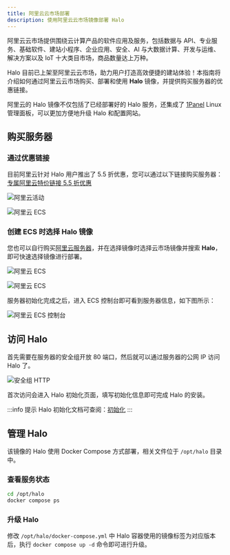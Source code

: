 ```yaml
---
title: 阿里云云市场部署
description: 使用阿里云云市场镜像部署 Halo
---
```


阿里云云市场提供围绕云计算产品的软件应用及服务，包括数据与 API、专业服务、基础软件、建站小程序、企业应用、安全、AI 与大数据计算、开发与运维、解决方案以及 IoT 十大类目市场，商品数量达上万种。

Halo 目前已上架至阿里云云市场，助力用户打造高效便捷的建站体验！本指南将介绍如何通过阿里云云市场购买、部署和使用 **Halo** 镜像，并提供购买服务器的优惠链接。

阿里云的 Halo 镜像不仅包括了已经部署好的 Halo 服务，还集成了 [1Panel](https://1panel.cn/) Linux 管理面板，可以更加方便地升级 Halo 和配置网站。

## 购买服务器

### 通过优惠链接

目前阿里云针对 Halo 用户推出了 5.5 折优惠，您可以通过以下链接购买服务器：[专属阿里云特价链接 5.5 折优惠](https://market.aliyun.com/common/dashi/halo?userCode=kmemb8jp)

![阿里云活动](/img/install/alibaba-cloud-market/buy-1.png)

![阿里云 ECS](/img/install/alibaba-cloud-market/buy-2.png)

### 创建 ECS 时选择 Halo 镜像

您也可以自行购买[阿里云服务器](https://ecs-buy.aliyun.com/ecs?userCode=kmemb8jp)，并在选择镜像时选择云市场镜像并搜索 **Halo**，即可快速选择镜像进行部署。

![阿里云 ECS](/img/install/alibaba-cloud-market/buy-3.jpeg)

![阿里云 ECS](/img/install/alibaba-cloud-market/buy-4.jpeg)

服务器初始化完成之后，进入 ECS 控制台即可看到服务器信息，如下图所示：

![阿里云 ECS 控制台](/img/install/alibaba-cloud-market/instance.png)

## 访问 Halo

首先需要在服务器的安全组开放 80 端口，然后就可以通过服务器的公网 IP 访问 Halo 了。

![安全组 HTTP](/img/install/alibaba-cloud-market/iptables-http.jpeg)

首次访问会进入 Halo 初始化页面，填写初始化信息即可完成 Halo 的安装。

:::info 提示
Halo 初始化文档可查阅：[初始化](../../setup.md)
:::

## 管理 Halo

该镜像的 Halo 使用 Docker Compose 方式部署，相关文件位于 `/opt/halo` 目录中。

### 查看服务状态


```bash
cd /opt/halo
docker compose ps
```

### 升级 Halo

修改 `/opt/halo/docker-compose.yml` 中 Halo 容器使用的镜像标签为对应版本后，执行 `docker compose up -d` 命令即可进行升级。
